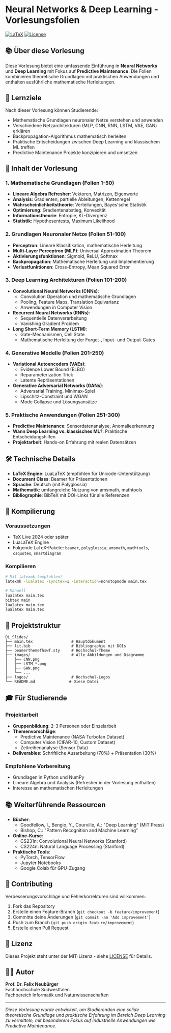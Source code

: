 # Neural Networks & Deep Learning - Vorlesungsfolien

[![LaTeX](https://img.shields.io/badge/LaTeX-beamer-blue.svg)](https://github.com/FNeubuerger/DL_Slides)
[![License](https://img.shields.io/badge/License-MIT-green.svg)](LICENSE)

## 📚 Über diese Vorlesung

Diese Vorlesung bietet eine umfassende Einführung in **Neural Networks** und **Deep Learning** mit Fokus auf **Predictive Maintenance**. Die Folien kombinieren theoretische Grundlagen mit praktischen Anwendungen und enthalten ausführliche mathematische Herleitungen.

## 🎯 Lernziele

Nach dieser Vorlesung können Studierende:
- Mathematische Grundlagen neuronaler Netze verstehen und anwenden
- Verschiedene Netzarchitekturen (MLP, CNN, RNN, LSTM, VAE, GAN) erklären
- Backpropagation-Algorithmus mathematisch herleiten
- Praktische Entscheidungen zwischen Deep Learning und klassischem ML treffen
- Predictive Maintenance Projekte konzipieren und umsetzen

## 📖 Inhalt der Vorlesung

### 1. Mathematische Grundlagen (Folien 1-50)
- **Lineare Algebra Refresher**: Vektoren, Matrizen, Eigenwerte
- **Analysis**: Gradienten, partielle Ableitungen, Kettenregel
- **Wahrscheinlichkeitstheorie**: Verteilungen, Bayes'sche Statistik
- **Optimierung**: Gradientenabstieg, Konvexität
- **Informationstheorie**: Entropie, KL-Divergenz
- **Statistik**: Hypothesentests, Maximum Likelihood

### 2. Grundlagen Neuronaler Netze (Folien 51-100)
- **Perceptron**: Lineare Klassifikation, mathematische Herleitung
- **Multi-Layer Perceptron (MLP)**: Universal Approximation Theorem
- **Aktivierungsfunktionen**: Sigmoid, ReLU, Softmax
- **Backpropagation**: Mathematische Herleitung und Implementierung
- **Verlustfunktionen**: Cross-Entropy, Mean Squared Error

### 3. Deep Learning Architekturen (Folien 101-200)
- **Convolutional Neural Networks (CNNs)**:
  - Convolution Operation und mathematische Grundlagen
  - Pooling, Feature Maps, Translation Equivarianz
  - Anwendungen in Computer Vision
- **Recurrent Neural Networks (RNNs)**:
  - Sequentielle Datenverarbeitung
  - Vanishing Gradient Problem
- **Long Short-Term Memory (LSTM)**:
  - Gate-Mechanismen, Cell State
  - Mathematische Herleitung der Forget-, Input- und Output-Gates

### 4. Generative Modelle (Folien 201-250)
- **Variational Autoencoders (VAEs)**:
  - Evidence Lower Bound (ELBO)
  - Reparameterization Trick
  - Latente Repräsentationen
- **Generative Adversarial Networks (GANs)**:
  - Adversarial Training, Minimax-Spiel
  - Lipschitz-Constraint und WGAN
  - Mode Collapse und Lösungsansätze

### 5. Praktische Anwendungen (Folien 251-300)
- **Predictive Maintenance**: Sensordatenanalyse, Anomalieerkennung
- **Wann Deep Learning vs. klassisches ML?**: Praktische Entscheidungshilfen
- **Projektarbeit**: Hands-on Erfahrung mit realen Datensätzen

## 🛠️ Technische Details

- **LaTeX Engine**: LuaLaTeX (empfohlen für Unicode-Unterstützung)
- **Document Class**: Beamer für Präsentationen
- **Sprache**: Deutsch (mit Polyglossia)
- **Mathematik**: umfangreiche Nutzung von amsmath, mathtools
- **Bibliographie**: BibTeX mit DOI-Links für alle Referenzen

## 🚀 Kompilierung

### Voraussetzungen
- TeX Live 2024 oder später
- LuaLaTeX Engine
- Folgende LaTeX-Pakete: `beamer`, `polyglossia`, `amsmath`, `mathtools`, `csquotes`, `smartdiagram`

### Kompilieren
```bash
# Mit latexmk (empfohlen)
latexmk -lualatex -synctex=1 -interaction=nonstopmode main.tex

# Manuell
lualatex main.tex
bibtex main
lualatex main.tex
lualatex main.tex
```

## 📁 Projektstruktur

```
DL_Slides/
├── main.tex                 # Hauptdokument
├── lit.bib                  # Bibliographie mit DOIs
├── beamerthemefhswf.sty     # Hochschul-Theme
├── images/                  # Alle Abbildungen und Diagramme
│   ├── CNN.png
│   ├── LSTM_*.png
│   ├── GAN.png
│   └── ...
├── logos/                   # Hochschul-Logos
└── README.md               # Diese Datei
```

## 🎓 Für Studierende

### Projektarbeit
- **Gruppenbildung**: 2-3 Personen oder Einzelarbeit
- **Themenvorschläge**: 
  - Predictive Maintenance (NASA Turbofan Dataset)
  - Computer Vision (CIFAR-10, Custom Dataset)
  - Zeitreihenanalyse (Sensor Data)
- **Deliverables**: Schriftliche Ausarbeitung (70%) + Präsentation (30%)

### Empfohlene Vorbereitung
- Grundlagen in Python und NumPy
- Lineare Algebra und Analysis (Refresher in der Vorlesung enthalten)
- Interesse an mathematischen Herleitungen

## 📚 Weiterführende Ressourcen

- **Bücher**:
  - Goodfellow, I., Bengio, Y., Courville, A.: "Deep Learning" (MIT Press)
  - Bishop, C.: "Pattern Recognition and Machine Learning"
- **Online-Kurse**:
  - CS231n: Convolutional Neural Networks (Stanford)
  - CS224n: Natural Language Processing (Stanford)
- **Praktische Tools**:
  - PyTorch, TensorFlow
  - Jupyter Notebooks
  - Google Colab für GPU-Zugang

## 🤝 Contributing

Verbesserungsvorschläge und Fehlerkorrekturen sind willkommen:
1. Fork das Repository
2. Erstelle einen Feature-Branch (`git checkout -b feature/improvement`)
3. Committe deine Änderungen (`git commit -am 'Add improvement'`)
4. Push zum Branch (`git push origin feature/improvement`)
5. Erstelle einen Pull Request

## 📄 Lizenz

Dieses Projekt steht unter der MIT-Lizenz - siehe [LICENSE](LICENSE) für Details.

## 👨‍🏫 Autor

**Prof. Dr. Felix Neubürger**  
Fachhochschule Südwestfalen  
Fachbereich Informatik und Naturwissenschaften

---

*Diese Vorlesung wurde entwickelt, um Studierenden eine solide theoretische Grundlage und praktische Erfahrung im Bereich Deep Learning zu vermitteln, mit besonderem Fokus auf industrielle Anwendungen wie Predictive Maintenance.*